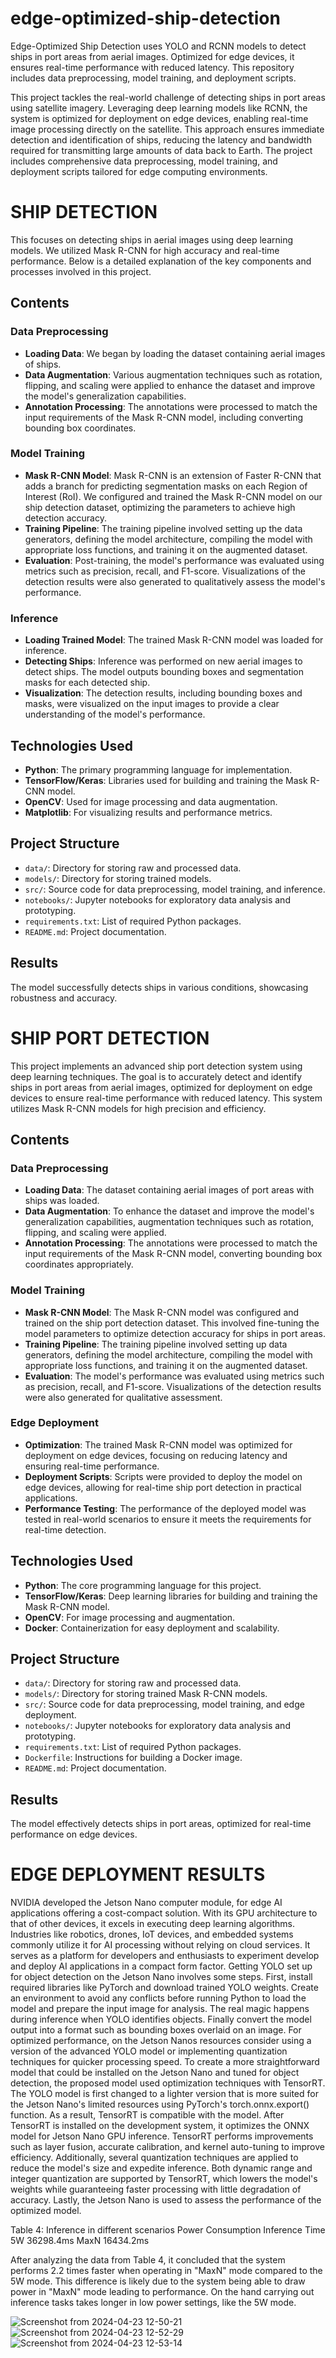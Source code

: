 # edge-optimized-ship-detection
Edge-Optimized Ship Detection uses YOLO and RCNN models to detect ships in port areas from aerial images. Optimized for edge devices, it ensures real-time performance with reduced latency. This repository includes data preprocessing, model training, and deployment scripts.

This project tackles the real-world challenge of detecting ships in port areas using satellite imagery. Leveraging deep learning models like RCNN, the system is optimized for deployment on edge devices, enabling real-time image processing directly on the satellite. This approach ensures immediate detection and identification of ships, reducing the latency and bandwidth required for transmitting large amounts of data back to Earth. The project includes comprehensive data preprocessing, model training, and deployment scripts tailored for edge computing environments.



# SHIP DETECTION

This focuses on detecting ships in aerial images using deep learning models. We utilized Mask R-CNN for high accuracy and real-time performance. Below is a detailed explanation of the key components and processes involved in this project.

## Contents

### Data Preprocessing
- **Loading Data**: We began by loading the dataset containing aerial images of ships.
- **Data Augmentation**: Various augmentation techniques such as rotation, flipping, and scaling were applied to enhance the dataset and improve the model's generalization capabilities.
- **Annotation Processing**: The annotations were processed to match the input requirements of the Mask R-CNN model, including converting bounding box coordinates.

### Model Training
- **Mask R-CNN Model**: Mask R-CNN is an extension of Faster R-CNN that adds a branch for predicting segmentation masks on each Region of Interest (RoI). We configured and trained the Mask R-CNN model on our ship detection dataset, optimizing the parameters to achieve high detection accuracy.
- **Training Pipeline**: The training pipeline involved setting up the data generators, defining the model architecture, compiling the model with appropriate loss functions, and training it on the augmented dataset.
- **Evaluation**: Post-training, the model's performance was evaluated using metrics such as precision, recall, and F1-score. Visualizations of the detection results were also generated to qualitatively assess the model's performance.

### Inference
- **Loading Trained Model**: The trained Mask R-CNN model was loaded for inference.
- **Detecting Ships**: Inference was performed on new aerial images to detect ships. The model outputs bounding boxes and segmentation masks for each detected ship.
- **Visualization**: The detection results, including bounding boxes and masks, were visualized on the input images to provide a clear understanding of the model's performance.

## Technologies Used
- **Python**: The primary programming language for implementation.
- **TensorFlow/Keras**: Libraries used for building and training the Mask R-CNN model.
- **OpenCV**: Used for image processing and data augmentation.
- **Matplotlib**: For visualizing results and performance metrics.

## Project Structure
- `data/`: Directory for storing raw and processed data.
- `models/`: Directory for storing trained models.
- `src/`: Source code for data preprocessing, model training, and inference.
- `notebooks/`: Jupyter notebooks for exploratory data analysis and prototyping.
- `requirements.txt`: List of required Python packages.
- `README.md`: Project documentation.

## Results
The model successfully detects ships in various conditions, showcasing robustness and accuracy.

# SHIP PORT DETECTION

This project implements an advanced ship port detection system using deep learning techniques. The goal is to accurately detect and identify ships in port areas from aerial images, optimized for deployment on edge devices to ensure real-time performance with reduced latency. This system utilizes Mask R-CNN models for high precision and efficiency.

## Contents

### Data Preprocessing
- **Loading Data**: The dataset containing aerial images of port areas with ships was loaded.
- **Data Augmentation**: To enhance the dataset and improve the model's generalization capabilities, augmentation techniques such as rotation, flipping, and scaling were applied.
- **Annotation Processing**: The annotations were processed to match the input requirements of the Mask R-CNN model, converting bounding box coordinates appropriately.

### Model Training
- **Mask R-CNN Model**: The Mask R-CNN model was configured and trained on the ship port detection dataset. This involved fine-tuning the model parameters to optimize detection accuracy for ships in port areas.
- **Training Pipeline**: The training pipeline involved setting up data generators, defining the model architecture, compiling the model with appropriate loss functions, and training it on the augmented dataset.
- **Evaluation**: The model's performance was evaluated using metrics such as precision, recall, and F1-score. Visualizations of the detection results were also generated for qualitative assessment.

### Edge Deployment
- **Optimization**: The trained Mask R-CNN model was optimized for deployment on edge devices, focusing on reducing latency and ensuring real-time performance.
- **Deployment Scripts**: Scripts were provided to deploy the model on edge devices, allowing for real-time ship port detection in practical applications.
- **Performance Testing**: The performance of the deployed model was tested in real-world scenarios to ensure it meets the requirements for real-time detection.

## Technologies Used
- **Python**: The core programming language for this project.
- **TensorFlow/Keras**: Deep learning libraries for building and training the Mask R-CNN model.
- **OpenCV**: For image processing and augmentation.
- **Docker**: Containerization for easy deployment and scalability.

## Project Structure
- `data/`: Directory for storing raw and processed data.
- `models/`: Directory for storing trained Mask R-CNN models.
- `src/`: Source code for data preprocessing, model training, and edge deployment.
- `notebooks/`: Jupyter notebooks for exploratory data analysis and prototyping.
- `requirements.txt`: List of required Python packages.
- `Dockerfile`: Instructions for building a Docker image.
- `README.md`: Project documentation.

## Results
The model effectively detects ships in port areas, optimized for real-time performance on edge devices.


# EDGE DEPLOYMENT RESULTS
NVIDIA developed the Jetson Nano computer module, for edge AI applications offering a cost-compact solution. With its GPU architecture to that of other devices, it excels in executing deep learning algorithms. Industries like robotics, drones, IoT devices, and embedded systems commonly utilize it for AI processing without relying on cloud services. It serves as a platform for developers and enthusiasts to experiment develop and deploy AI applications in a compact form factor. 
      Getting YOLO set up for object detection on the Jetson Nano involves some steps. First, install required libraries like PyTorch and download trained YOLO weights. Create an environment to avoid any conflicts before running Python to load the model and prepare the input image for analysis. The real magic happens during inference when YOLO identifies objects. Finally convert the model output into a format such as bounding boxes overlaid on an image. For optimized performance, on the Jetson Nanos resources consider using a version of the advanced YOLO model or implementing quantization techniques for quicker processing speed.
     To create a more straightforward model that could be installed on the Jetson Nano and tuned for object detection, the proposed model used optimization techniques with TensorRT. The YOLO model is first changed to a lighter version that is more suited for the Jetson Nano's limited resources using PyTorch's torch.onnx.export() function. As a result, TensorRT is compatible with the model. After TensorRT is installed on the development system, it optimizes the ONNX model for Jetson Nano GPU inference. TensorRT performs improvements such as layer fusion, accurate calibration, and kernel auto-tuning to improve efficiency. Additionally, several quantization techniques are applied to reduce the model's size and expedite inference.  Both dynamic range and integer quantization are supported by TensorRT, which lowers the model's weights while guaranteeing faster processing with little degradation of accuracy. Lastly, the Jetson Nano is used to assess the performance of the optimized model. 

Table 4: Inference in different scenarios
Power Consumption	Inference Time
5W	36298.4ms
MaxN	16434.2ms

After analyzing the data from Table 4, it concluded that the system performs 2.2 times faster when operating in "MaxN" mode compared to the 5W mode. This difference is likely due to the system being able to draw power in "MaxN" mode leading to performance. On the hand carrying out inference tasks takes longer in low power settings, like the 5W mode.


![Screenshot from 2024-04-23 12-50-21](https://github.com/Pravallika030407/edge-optimized-ship-detection/assets/111449918/d47ee14f-94dc-417b-896d-2ed2922052ad)
![Screenshot from 2024-04-23 12-52-29](https://github.com/Pravallika030407/edge-optimized-ship-detection/assets/111449918/e1fedadb-5fa8-4575-ab7e-2b7ef7363c41)
![Screenshot from 2024-04-23 12-53-14](https://github.com/Pravallika030407/edge-optimized-ship-detection/assets/111449918/81fb3d8f-0641-4e0b-b65e-f1e1b11d4c2e)


